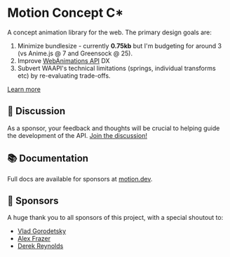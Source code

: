 # Motion Concept C\*

A concept animation library for the web. The primary design goals are:

1. Minimize bundlesize - currently **0.75kb** but I'm budgeting for around 3 (vs Anime.js @ 7 and Greensock @ 25).
2. Improve [WebAnimations API](https://developer.mozilla.org/en-US/docs/Web/API/Web_Animations_API) DX
3. Subvert WAAPI's technical limitations (springs, individual transforms etc) by re-evaluating trade-offs.

[Learn more](https://github.com/motiondivision/motion/discussions/1)

## 💬 Discussion

As a sponsor, your feedback and thoughts will be crucial to helping guide the development of the API. [Join the discussion!](https://github.com/motiondivision/motion/discussions)

## 📚 Documentation

Full docs are available for sponsors at [motion.dev](https://motion.dev).

## 🙌 Sponsors

A huge thank you to all sponsors of this project, with a special shoutout to:

- [Vlad Gorodetsky](https://github.com/bai)
- [Alex Frazer](https://github.com/AlexFrazer)
- [Derek Reynolds](https://github.com/derekr)
